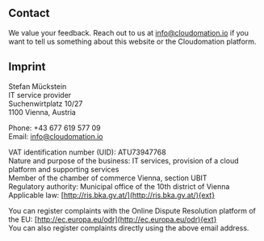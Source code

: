 ## Contact
We value your feedback. Reach out to us at [info@cloudomation.io](mailto:info@cloudomation.io) if you want to tell us something about this website or the Cloudomation platform.

## Imprint
Stefan Mückstein  
IT service provider  
Suchenwirtplatz 10/27  
1100 Vienna, Austria  

Phone: +43 677 619 577 09  
Email: [info@cloudomation.io](mailto:info@cloudomation.io)   

VAT identification number (UID): ATU73947768  
Nature and purpose of the business: IT services, provision of a cloud platform and supporting services  
Member of the chamber of commerce Vienna, section UBIT  
Regulatory authority: Municipal office of the 10th district of Vienna  
Applicable law: [http://ris.bka.gv.at/](http://ris.bka.gv.at/){ext}  

You can register complaints with the Online Dispute Resolution platform of the EU: [http://ec.europa.eu/odr](http://ec.europa.eu/odr){ext}  
You can also register complaints directly using the above email address.
